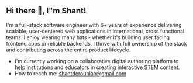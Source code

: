 ## Hi there 👋, I"m Shant!

I'm a full-stack software engineer with 6+ years of experience delivering scalable, user-centered web applications in international, cross functional teams. I enjoy wearing many hats - whether it's building user facing frontend apps or reliable backends. I thrive with full ownership of the stack and contributing across the entire product lifecycle. 

- I'm currently working on a collaborative digital authoring platform to help institutions and educators in creating interactive STEM content.
- How to reach me: shantderounian@gmail.com
